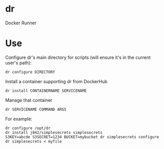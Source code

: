 # dr
Docker Runner

# Use

Configure dr's main directory for scripts (will ensure it's in the current user's path):
```
dr configure DIRECTORY
```

Install a container supporting dr from DockerHub
```
dr install CONTAINERNAME SERVICENAME
```

Manage that container
```
dr SERVICENAME COMMAND ARGS
```

For example:
```
dr configure /opt/dr
dr install j842/simplesecrets simplesecrets
S3KEY=abcde S3SECRET=1234 BUCKET=mybucket dr simplesecrets configure
dr simplesecrets < myfile
```
